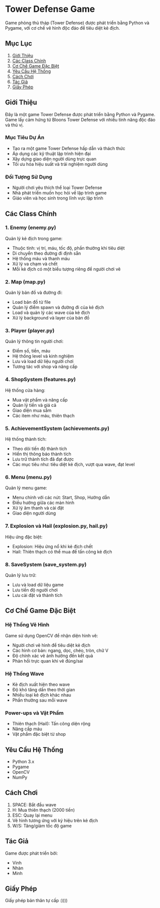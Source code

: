 # Tower Defense Game

Game phòng thủ tháp (Tower Defense) được phát triển bằng Python và Pygame, với cơ chế vẽ hình độc đáo để tiêu diệt kẻ địch.

## Mục Lục
1. [Giới Thiệu](#giới-thiệu)
2. [Các Class Chính](#các-class-chính)
3. [Cơ Chế Game Đặc Biệt](#cơ-chế-game-đặc-biệt)
4. [Yêu Cầu Hệ Thống](#yêu-cầu-hệ-thống)
5. [Cách Chơi](#cách-chơi)
6. [Tác Giả](#tác-giả)
7. [Giấy Phép](#giấy-phép)

## Giới Thiệu

Đây là một game Tower Defense được phát triển bằng Python và Pygame. Game lấy cảm hứng từ Bloons Tower Defense với nhiều tính năng độc đáo và thú vị.

### Mục Tiêu Dự Án
- Tạo ra một game Tower Defense hấp dẫn và thách thức
- Áp dụng các kỹ thuật lập trình hiện đại
- Xây dựng giao diện người dùng trực quan
- Tối ưu hóa hiệu suất và trải nghiệm người dùng

### Đối Tượng Sử Dụng
- Người chơi yêu thích thể loại Tower Defense
- Nhà phát triển muốn học hỏi về lập trình game
- Giáo viên và học sinh trong lĩnh vực lập trình

## Các Class Chính

### 1. Enemy (enemy.py)
Quản lý kẻ địch trong game:
- Thuộc tính: vị trí, máu, tốc độ, phần thưởng khi tiêu diệt
- Di chuyển theo đường đi định sẵn
- Hệ thống máu và thanh máu
- Xử lý va chạm và chết
- Mỗi kẻ địch có một biểu tượng riêng để người chơi vẽ

### 2. Map (map.py)
Quản lý bản đồ và đường đi:
- Load bản đồ từ file
- Quản lý điểm spawn và đường đi của kẻ địch
- Load và quản lý các wave của kẻ địch
- Xử lý background và layer của bản đồ

### 3. Player (player.py)
Quản lý thông tin người chơi:
- Điểm số, tiền, máu
- Hệ thống level và kinh nghiệm
- Lưu và load dữ liệu người chơi
- Tương tác với shop và nâng cấp

### 4. ShopSystem (features.py)
Hệ thống cửa hàng:
- Mua vật phẩm và nâng cấp
- Quản lý tiền và giá cả
- Giao diện mua sắm
- Các item như máu, thiên thạch

### 5. AchievementSystem (achievements.py)
Hệ thống thành tích:
- Theo dõi tiến độ thành tích
- Hiển thị thông báo thành tích
- Lưu trữ thành tích đã đạt được
- Các mục tiêu như: tiêu diệt kẻ địch, vượt qua wave, đạt level

### 6. Menu (menu.py)
Quản lý menu game:
- Menu chính với các nút: Start, Shop, Hướng dẫn
- Điều hướng giữa các màn hình
- Xử lý âm thanh và cài đặt
- Giao diện người dùng

### 7. Explosion và Hail (explosion.py, hail.py)
Hiệu ứng đặc biệt:
- Explosion: Hiệu ứng nổ khi kẻ địch chết
- Hail: Thiên thạch có thể mua để tấn công kẻ địch

### 8. SaveSystem (save_system.py)
Quản lý lưu trữ:
- Lưu và load dữ liệu game
- Lưu tiến độ người chơi
- Lưu cài đặt và thành tích

## Cơ Chế Game Đặc Biệt

### Hệ Thống Vẽ Hình
Game sử dụng OpenCV để nhận diện hình vẽ:
- Người chơi vẽ hình để tiêu diệt kẻ địch
- Các hình cơ bản: ngang, dọc, chéo, tròn, chữ V
- Độ chính xác vẽ ảnh hưởng đến kết quả
- Phản hồi trực quan khi vẽ đúng/sai

### Hệ Thống Wave
- Kẻ địch xuất hiện theo wave
- Độ khó tăng dần theo thời gian
- Nhiều loại kẻ địch khác nhau
- Phần thưởng sau mỗi wave

### Power-ups và Vật Phẩm
- Thiên thạch (Hail): Tấn công diện rộng
- Nâng cấp máu
- Vật phẩm đặc biệt từ shop

## Yêu Cầu Hệ Thống
- Python 3.x
- Pygame
- OpenCV
- NumPy

## Cách Chơi
1. SPACE: Bắt đầu wave
2. H: Mua thiên thạch (2000 tiền)
3. ESC: Quay lại menu
4. Vẽ hình tương ứng với ký hiệu trên kẻ địch
5. W/S: Tăng/giảm tốc độ game

## Tác Giả

Game được phát triển bởi:
- Vinh
- Nhàn
- Minh

## Giấy Phép

Giấy phép bản thân tự cấp :))))
